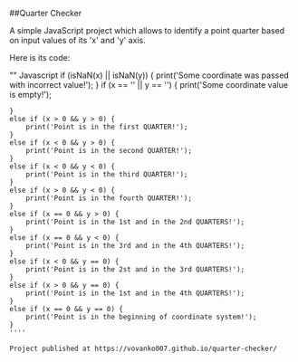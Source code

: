 ##Quarter Checker 

A simple JavaScript project which allows 
to identify a point quarter based on
input values of its 'x' and 'y' axis.</span> 

Here is its code:

"" Javascript 
    if (isNaN(x) || isNaN(y)) {
        print('Some coordinate was passed with incorrect value!');
    }
    if (x == '' || y == '') {
        print('Some coordinate value is empty!');
        
    }
    else if (x > 0 && y > 0) {
        print('Point is in the first QUARTER!');
    }
    else if (x < 0 && y > 0) {
        print('Point is in the second QUARTER!');
    }
    else if (x < 0 && y < 0) {
        print('Point is in the third QUARTER!');
    }
    else if (x > 0 && y < 0) {
        print('Point is in the fourth QUARTER!');
    }
    else if (x == 0 && y > 0) {
        print('Point is in the 1st and in the 2nd QUARTERS!');
    }
    else if (x == 0 && y < 0) {
        print('Point is in the 3rd and in the 4th QUARTERS!');
    }
    else if (x < 0 && y == 0) {
        print('Point is in the 2st and in the 3rd QUARTERS!');
    }
    else if (x > 0 && y == 0) {
        print('Point is in the 1st and in the 4th QUARTERS!');
    }
    else if (x == 0 && y == 0) {
        print('Point is in the beginning of coordinate system!');
    }
    ''''
    
    Project published at https://vovanko007.github.io/quarter-checker/